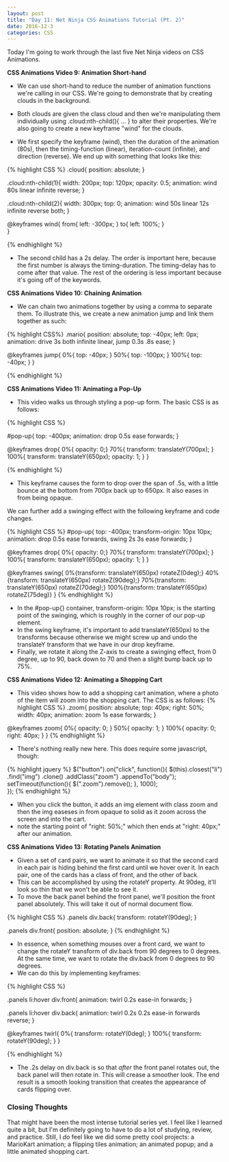 ```yaml
---
layout: post
title: "Day 11: Net Ninja CSS Animations Tutorial (Pt. 2)" 
date: 2016-12-3
categories: CSS
---
```


Today I'm going to work through the last five Net Ninja videos on CSS Animations. 


**CSS Animations Video 9: Animation Short-hand**  

- We can use short-hand to reduce the number of animation functions we're calling in our CSS. We're going to demonstrate that by creating clouds in the background. 

- Both clouds are given the class cloud and then we're manipulating them individually using .cloud:nth-child(){ ... } to alter their properties. We're also going to create a new keyframe "wind" for the clouds.
- We first specify the keyframe (wind), then the duration of the animation (80s), then the timing-function (linear), iteration-count (infinite), and direction (reverse). We end up with something that looks like this:

{% highlight CSS %}
.cloud{
    position: absolute;
}

.cloud:nth-child(1){
    width: 200px;
    top: 120px;
    opacity: 0.5;
    animation: wind 80s linear infinite reverse;
}

.cloud:nth-child(2){
    width: 300px;
    top: 0;
    animation: wind 50s linear 12s infinite reverse both;
}


@keyframes wind{
    from{
        left: -300px;
    }
    to{
        left: 100%;
    }   
}

{% endhighlight %}

- The second child has a 2s delay. The order is important here, because the first number is always the timing-duration. The timing-delay has to come after that value. The rest of the ordering is less important because it's going off of the keywords. 

**CSS Animations Video 10: Chaining Animation**  
- We can chain two animations together by using a comma to separate them. To illustrate this, we create a new animation jump and link them together as such: 

{% highlight CSS%}
.mario{
    position: absolute;
    top: -40px;
    left: 0px; 
    animation: drive 3s both infinite linear, 
               jump 0.3s .8s ease;
}

@keyframes jump{
    0%{
        top: -40px;
    }
    50%{
        top: -100px;
    }
    100%{
        top: -40px;
    }
}

{% endhighlight %}

**CSS Animations Video 11: Animating a Pop-Up**  
- This video walks us through styling a pop-up form. The basic CSS is as follows: 

{% highlight CSS %}

#pop-up{
    top: -400px;
    animation: drop 0.5s ease forwards;
}

@keyframes drop{
    0%{ opacity: 0;}
    70%{
        transform: translateY(700px);
    }
    100%{
        transform: translateY(650px);
        opacity: 1;
    }
}

{% endhighlight %}

- This keyframe causes the form to drop over the span of .5s, with a little bounce at the bottom from 700px back up to 650px. It also eases in from being opaque. 

We can further add a swinging effect with the following keyframe and code changes. 

{% highlight CSS %}
#pop-up{
    top: -400px;
    transform-origin: 10px 10px;
    animation: drop 0.5s ease forwards,
               swing 2s 3s ease forwards;
}

@keyframes drop{
    0%{ opacity: 0;}
    70%{
        transform: translateY(700px);
    }
    100%{
        transform: translateY(650px);
        opacity: 1;
    }
}

@keyframes swing{
    0%{transform: translateY(650px) rotateZ(0deg);}
    40%{transform: translateY(650px) rotateZ(90deg);}
    70%{transform: translateY(650px) rotateZ(70deg);}
    100%{transform: translateY(650px) rotateZ(75deg)}
}
{% endhighlight %}

- In the #pop-up{} container, transform-origin: 10px 10px; is the starting point of the swinging, which is roughly in the corner of our pop-up element. 
- In the swing keyframe, it's important to add translateY(650px) to the transforms because otherwise we might screw up and undo the translateY transform that we have in our drop keyframe.
- Finally, we rotate it along the Z-axis to create a swinging effect, from 0 degree, up to 90, back down to 70 and then a slight bump back up to 75%. 

**CSS Animations Video 12: Animating a Shopping Cart**  

- This video shows how to add a shopping cart animation, where a photo of the item will zoom into the shopping cart. The CSS is as follows: 
{% highlight CSS %}
.zoom{
    position: absolute;
    top: 40px;
    right: 50%;
    width: 40px;
    animation: zoom 1s ease forwards;
}

@keyframes zoom{
    0%{
        opacity: 0;
    }
    50%{
        opacity: 1;
    }
    100%{
        opacity: 0;
        right: 40px;
    }
}
{% endhighlight %}

- There's nothing really new here. This does require some javascript, though:  

{% highlight jquery %}
$("button").on("click", function(){
          $(this).closest("li")
            .find("img")
            .clone()
            .addClass("zoom")
            .appendTo("body");
          setTimeout(function(){
              $(".zoom").remove();
          }, 1000);        
      });
{% endhighlight %}

- When you click the button, it adds an img element with class zoom and then the img easeses in from opaque to solid as it zoom across the screen and into the cart.
- note the starting point of "right: 50%;" which then ends at "right: 40px;" after our animation.

**CSS Animations Video 13: Rotating Panels Animation**  

- Given a set of card pairs, we want to animate it so that the second card in each pair is hiding behind the first card until we hover over it. In each pair, one of the cards has a class of front, and the other of back.
- This can be accomplished by using the rotateY property. At 90deg, it'll look so thin that we won't be able to see it. 
- To move the back panel behind the front panel, we'll position the front panel absolutely. This will take it out of normal document flow. 

{% highlight CSS %}
.panels div.back{
    transform: rotateY(90deg);
}

.panels div.front{
    position: absolute;
}
{% endhighlight %}

- In essence, when something mouses over a front card, we want to change the rotateY transform of div.back from 90 degrees to 0 degrees. At the same time, we want to rotate the div.back from 0 degrees *to* 90 degrees.
- We can do this by implementing keyframes: 

{% highlight CSS %}

.panels li:hover div.front{
    animation: twirl 0.2s ease-in forwards;
}

.panels li:hover div.back{
    animation: twirl 0.2s 0.2s ease-in forwards reverse;
}


@keyframes twirl{
    0%{
        transform: rotateY(0deg);
    }
    100%{
        transform: rotateY(90deg);
    }
}

{% endhighlight %} 

- The .2s delay on div.back is so that *after* the front panel rotates out, the back panel will then rotate in. This will crease a smoother look. The end result is a smooth looking transition that creates the appearance of cards flipping over.


### **Closing Thoughts** ###

That might have been the most intense tutorial series yet. I feel like I learned quite a bit, but I'm definitely going to have to do a lot of studying, review, and practice. Still, I *do* feel like we did some pretty cool projects: a MarioKart animation; a flipping tiles animation; an animated popup; and a little animated shopping cart. 